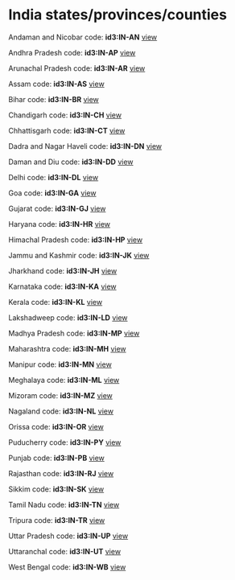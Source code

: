# India states/provinces/counties
Andaman and Nicobar     code: **id3:IN-AN**     [view](../export/geojson/medium/id3/in/an.geojson)     


Andhra Pradesh     code: **id3:IN-AP**     [view](../export/geojson/medium/id3/in/ap.geojson)     


Arunachal Pradesh     code: **id3:IN-AR**     [view](../export/geojson/medium/id3/in/ar.geojson)     


Assam     code: **id3:IN-AS**     [view](../export/geojson/medium/id3/in/as.geojson)     


Bihar     code: **id3:IN-BR**     [view](../export/geojson/medium/id3/in/br.geojson)     


Chandigarh     code: **id3:IN-CH**     [view](../export/geojson/medium/id3/in/ch.geojson)     


Chhattisgarh     code: **id3:IN-CT**     [view](../export/geojson/medium/id3/in/ct.geojson)     


Dadra and Nagar Haveli     code: **id3:IN-DN**     [view](../export/geojson/medium/id3/in/dn.geojson)     


Daman and Diu     code: **id3:IN-DD**     [view](../export/geojson/medium/id3/in/dd.geojson)     


Delhi     code: **id3:IN-DL**     [view](../export/geojson/medium/id3/in/dl.geojson)     


Goa     code: **id3:IN-GA**     [view](../export/geojson/medium/id3/in/ga.geojson)     


Gujarat     code: **id3:IN-GJ**     [view](../export/geojson/medium/id3/in/gj.geojson)     


Haryana     code: **id3:IN-HR**     [view](../export/geojson/medium/id3/in/hr.geojson)     


Himachal Pradesh     code: **id3:IN-HP**     [view](../export/geojson/medium/id3/in/hp.geojson)     


Jammu and Kashmir     code: **id3:IN-JK**     [view](../export/geojson/medium/id3/in/jk.geojson)     


Jharkhand     code: **id3:IN-JH**     [view](../export/geojson/medium/id3/in/jh.geojson)     


Karnataka     code: **id3:IN-KA**     [view](../export/geojson/medium/id3/in/ka.geojson)     


Kerala     code: **id3:IN-KL**     [view](../export/geojson/medium/id3/in/kl.geojson)     


Lakshadweep     code: **id3:IN-LD**     [view](../export/geojson/medium/id3/in/ld.geojson)     


Madhya Pradesh     code: **id3:IN-MP**     [view](../export/geojson/medium/id3/in/mp.geojson)     


Maharashtra     code: **id3:IN-MH**     [view](../export/geojson/medium/id3/in/mh.geojson)     


Manipur     code: **id3:IN-MN**     [view](../export/geojson/medium/id3/in/mn.geojson)     


Meghalaya     code: **id3:IN-ML**     [view](../export/geojson/medium/id3/in/ml.geojson)     


Mizoram     code: **id3:IN-MZ**     [view](../export/geojson/medium/id3/in/mz.geojson)     


Nagaland     code: **id3:IN-NL**     [view](../export/geojson/medium/id3/in/nl.geojson)     


Orissa     code: **id3:IN-OR**     [view](../export/geojson/medium/id3/in/or.geojson)     


Puducherry     code: **id3:IN-PY**     [view](../export/geojson/medium/id3/in/py.geojson)     


Punjab     code: **id3:IN-PB**     [view](../export/geojson/medium/id3/in/pb.geojson)     


Rajasthan     code: **id3:IN-RJ**     [view](../export/geojson/medium/id3/in/rj.geojson)     


Sikkim     code: **id3:IN-SK**     [view](../export/geojson/medium/id3/in/sk.geojson)     


Tamil Nadu     code: **id3:IN-TN**     [view](../export/geojson/medium/id3/in/tn.geojson)     


Tripura     code: **id3:IN-TR**     [view](../export/geojson/medium/id3/in/tr.geojson)     


Uttar Pradesh     code: **id3:IN-UP**     [view](../export/geojson/medium/id3/in/up.geojson)     


Uttaranchal     code: **id3:IN-UT**     [view](../export/geojson/medium/id3/in/ut.geojson)     


West Bengal     code: **id3:IN-WB**     [view](../export/geojson/medium/id3/in/wb.geojson)     

